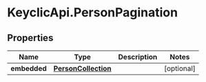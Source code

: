 # KeyclicApi.PersonPagination

## Properties
Name | Type | Description | Notes
------------ | ------------- | ------------- | -------------
**embedded** | [**PersonCollection**](PersonCollection.md) |  | [optional] 


